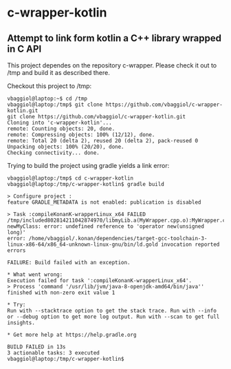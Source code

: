 # c-wrapper-kotlin
## Attempt to link form kotlin a C++ library wrapped in C API

This project dependes on the repository c-wrapper. 
Please check it out to /tmp and build it as described there.

Checkout this project to /tmp:
~~~~
vbaggiol@laptop:~$ cd /tmp
vbaggiol@laptop:/tmp$ git clone https://github.com/vbaggiol/c-wrapper-kotlin.git
git clone https://github.com/vbaggiol/c-wrapper-kotlin.git
Cloning into 'c-wrapper-kotlin'...
remote: Counting objects: 20, done.
remote: Compressing objects: 100% (12/12), done.
remote: Total 20 (delta 2), reused 20 (delta 2), pack-reused 0
Unpacking objects: 100% (20/20), done.
Checking connectivity... done.
~~~~

Trying to build the project using gradle yields a link error:
~~~~
vbaggiol@laptop:/tmp$ cd c-wrapper-kotlin
vbaggiol@laptop:/tmp/c-wrapper-kotlin$ gradle build

> Configure project :
feature GRADLE_METADATA is not enabled: publication is disabled

> Task :compileKonanK-wrapperLinux_x64 FAILED
/tmp/included802814211042874970/libmyLib.a(MyWrapper.cpp.o):MyWrapper.cpp:function newMyClass: error: undefined reference to 'operator new(unsigned long)'
error: /home/vbaggiol/.konan/dependencies/target-gcc-toolchain-3-linux-x86-64/x86_64-unknown-linux-gnu/bin/ld.gold invocation reported errors

FAILURE: Build failed with an exception.

* What went wrong:
Execution failed for task ':compileKonanK-wrapperLinux_x64'.
> Process 'command '/usr/lib/jvm/java-8-openjdk-amd64/bin/java'' finished with non-zero exit value 1

* Try:
Run with --stacktrace option to get the stack trace. Run with --info or --debug option to get more log output. Run with --scan to get full insights.

* Get more help at https://help.gradle.org

BUILD FAILED in 13s
3 actionable tasks: 3 executed
vbaggiol@laptop:/tmp/c-wrapper-kotlin$ 
~~~~ 

